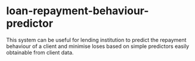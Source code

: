 # loan-repayment-behaviour-predictor
This system can be useful for lending institution to predict the repayment behaviour of a client and minimise loses based on simple predictors easily obtainable from client data.
